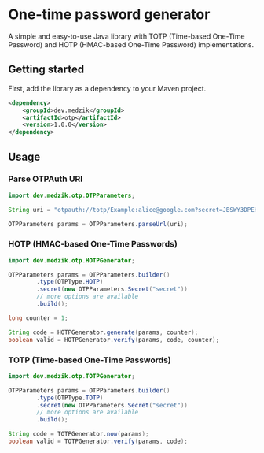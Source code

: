 # One-time password generator

A simple and easy-to-use Java library with TOTP (Time-based One-Time Password)
and HOTP (HMAC-based One-Time Password) implementations.

## Getting started

First, add the library as a dependency to your Maven project.

```xml
<dependency>
    <groupId>dev.medzik</groupId>
    <artifactId>otp</artifactId>
    <version>1.0.0</version>
</dependency>
```

## Usage

### Parse OTPAuth URI

```java
import dev.medzik.otp.OTPParameters;

String uri = "otpauth://totp/Example:alice@google.com?secret=JBSWY3DPEHPK3PXP&issuer=Example&algorithm=SHA512&digits=8";

OTPParameters params = OTPParameters.parseUrl(uri);
```

### HOTP (HMAC-based One-Time Passwords)

```java
import dev.medzik.otp.HOTPGenerator;

OTPParameters params = OTPParameters.builder()
        .type(OTPType.HOTP)
        .secret(new OTPParameters.Secret("secret"))
        // more options are available
        .build();

long counter = 1;

String code = HOTPGenerator.generate(params, counter);
boolean valid = HOTPGenerator.verify(params, code, counter);
```

### TOTP (Time-based One-Time Passwords)

```java
import dev.medzik.otp.TOTPGenerator;

OTPParameters params = OTPParameters.builder()
        .type(OTPType.TOTP)
        .secret(new OTPParameters.Secret("secret"))
        // more options are available
        .build();

String code = TOTPGenerator.now(params);
boolean valid = TOTPGenerator.verify(params, code);
```
